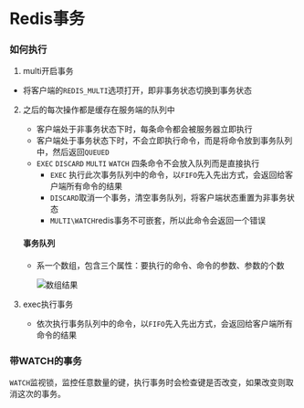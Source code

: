 # Redis事务

### 如何执行

1. multi开启事务
   
- 将客户端的`REDIS_MULTI`选项打开，即非事务状态切换到事务状态
   
2. 之后的每次操作都是缓存在服务端的队列中

   - 客户端处于非事务状态下时，每条命令都会被服务器立即执行
   - 客户端处于事务状态下时，不会立即执行命令，而是将命令放到事务队列中，然后返回`QUEUED`
   - `EXEC` `DISCARD` `MULTI` `WATCH` 四条命令不会放入队列而是直接执行
     - `EXEC` 执行此次事务队列中的命令，以`FIFO`先入先出方式，会返回给客户端所有命令的结果
     - `DISCARD`取消一个事务，清空事务队列，将客户端状态重置为非事务状态
     - `MULTI\WATCH`redis事务不可嵌套，所以此命令会返回一个错误

   #### 事务队列

   - 系一个数组，包含三个属性：要执行的命令、命令的参数、参数的个数

     ![数组结果](C:\Users\Administrator\AppData\Roaming\Typora\typora-user-images\1564042985360.png)

3. exec执行事务
   
   - 依次执行事务队列中的命令，以`FIFO`先入先出方式，会返回给客户端所有命令的结果

### 带WATCH的事务

`WATCH`监视锁，监控任意数量的键，执行事务时会检查键是否改变，如果改变则取消这次的事务。